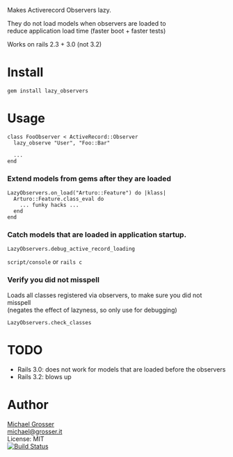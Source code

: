 Makes Activerecord Observers lazy.

They do not load models when observers are loaded to</br>
reduce application load time (faster boot + faster tests)

Works on rails 2.3 + 3.0 (not 3.2)

Install
=======

    gem install lazy_observers

Usage
=====

    class FooObserver < ActiveRecord::Observer
      lazy_observe "User", "Foo::Bar"

      ...
    end

### Extend models from gems after they are loaded

    LazyObservers.on_load("Arturo::Feature") do |klass|
      Arturo::Feature.class_eval do
        ... funky hacks ...
      end
    end

### Catch models that are loaded in application startup.

    LazyObservers.debug_active_record_loading

`script/console` or `rails c`

### Verify you did not misspell
Loads all classes registered via observers, to make sure you did not misspell</br>
(negates the effect of lazyness, so only use for debugging)


    LazyObservers.check_classes


# TODO
 - Rails 3.0: does not work for models that are loaded before the observers
 - Rails 3.2: blows up

Author
======
[Michael Grosser](http://grosser.it)<br/>
michael@grosser.it<br/>
License: MIT<br/>
[![Build Status](https://secure.travis-ci.org/grosser/lazy_observers.png)](http://travis-ci.org/grosser/lazy_observers)

